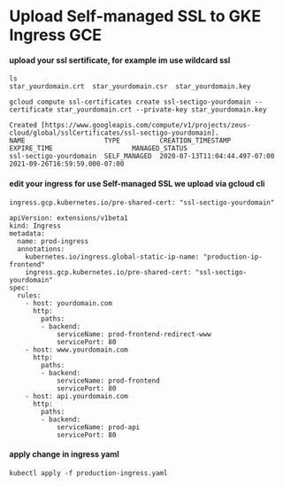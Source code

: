 # Upload Self-managed SSL to GKE Ingress GCE

#### upload your ssl sertificate, for example im use wildcard ssl

```
ls 
star_yourdomain.crt  star_yourdomain.csr  star_yourdomain.key
```
```
gcloud compute ssl-certificates create ssl-sectigo-yourdomain --certificate star_yourdomain.crt --private-key star_yourdomain.key

Created [https://www.googleapis.com/compute/v1/projects/zeus-cloud/global/sslCertificates/ssl-sectigo-yourdomain].
NAME                    TYPE          CREATION_TIMESTAMP             EXPIRE_TIME                    MANAGED_STATUS
ssl-sectigo-yourdomain  SELF_MANAGED  2020-07-13T11:04:44.497-07:00  2021-09-26T16:59:59.000-07:00
```

#### edit your ingress for use Self-managed SSL we upload via gcloud cli
```
ingress.gcp.kubernetes.io/pre-shared-cert: "ssl-sectigo-yourdomain"
```
```
apiVersion: extensions/v1beta1
kind: Ingress
metadata:
  name: prod-ingress
  annotations:
    kubernetes.io/ingress.global-static-ip-name: "production-ip-frontend"
    ingress.gcp.kubernetes.io/pre-shared-cert: "ssl-sectigo-yourdomain"
spec:
  rules:
    - host: yourdomain.com
      http:
        paths:
        - backend:
            serviceName: prod-frontend-redirect-www
            servicePort: 80
    - host: www.yourdomain.com
      http:
        paths:
        - backend:
            serviceName: prod-frontend
            servicePort: 80
    - host: api.yourdomain.com
      http:
        paths:
        - backend:
            serviceName: prod-api
            servicePort: 80
```
#### apply change in ingress yaml
```
kubectl apply -f production-ingress.yaml
```
